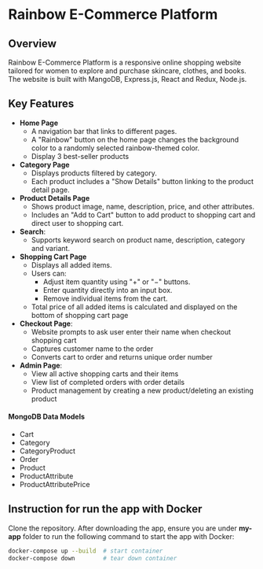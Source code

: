 
# Rainbow E-Commerce Platform

## Overview

Rainbow E-Commerce Platform is a responsive online shopping website tailored for women to explore and purchase skincare, clothes, and books. The website is built with MangoDB, Express.js, React and Redux, Node.js. 

## Key Features

- **Home Page**
  - A navigation bar that links to different pages.
  - A "Rainbow" button on the home page changes the background color to a randomly selected rainbow-themed color.
  - Display 3 best-seller products
- **Category Page**
  - Displays products filtered by category.
  - Each product includes a "Show Details" button linking to the product detail page.
- **Product Details Page**
  - Shows product image, name, description, price, and other attributes.
  - Includes an "Add to Cart" button to add product to shopping cart and direct user to shopping cart.
- **Search**:
  - Supports keyword search on product name, description, category and variant.
- **Shopping Cart Page**
  - Displays all added items.
  - Users can:
    - Adjust item quantity using "+" or "−" buttons.
    - Enter quantity directly into an input box.
    - Remove individual items from the cart.
  - Total price of all added items is calculated and displayed on the bottom of shopping cart page
- **Checkout Page**:
  - Website prompts to ask user enter their name when checkout shopping cart
  - Captures customer name to the order
  - Converts cart to order and returns unique order number
- **Admin Page**:
  - View all active shopping carts and their items
  - View list of completed orders with order details
  - Product management by creating a new product/deleting an existing product

#### MongoDB Data Models
- Cart
- Category
- CategoryProduct
- Order
- Product
- ProductAttribute
- ProductAttributePrice

## Instruction for run the app with Docker

Clone the repository. After downloading the app, ensure you are under **my-app** folder to run the following command to start the app with Docker:

```bash
docker-compose up --build  # start container
docker-compose down        # tear down container
```

